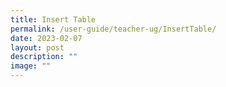 ```yaml
---
title: Insert Table
permalink: /user-guide/teacher-ug/InsertTable/
date: 2023-02-07
layout: post
description: ""
image: ""
---
```

